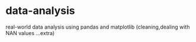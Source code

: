 # data-analysis
real-world data analysis using pandas and matplotlib (cleaning,dealing with NAN values ...extra)

